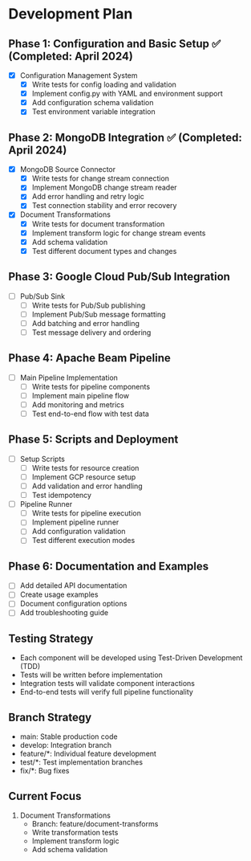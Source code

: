 # Development Plan

## Phase 1: Configuration and Basic Setup ✅ (Completed: April 2024)
- [x] Configuration Management System
  - [x] Write tests for config loading and validation
  - [x] Implement config.py with YAML and environment support
  - [x] Add configuration schema validation
  - [x] Test environment variable integration

## Phase 2: MongoDB Integration ✅ (Completed: April 2024)
- [x] MongoDB Source Connector
  - [x] Write tests for change stream connection
  - [x] Implement MongoDB change stream reader
  - [x] Add error handling and retry logic
  - [x] Test connection stability and error recovery
- [x] Document Transformations
  - [x] Write tests for document transformation
  - [x] Implement transform logic for change stream events
  - [x] Add schema validation
  - [x] Test different document types and changes

## Phase 3: Google Cloud Pub/Sub Integration
- [ ] Pub/Sub Sink
  - [ ] Write tests for Pub/Sub publishing
  - [ ] Implement Pub/Sub message formatting
  - [ ] Add batching and error handling
  - [ ] Test message delivery and ordering

## Phase 4: Apache Beam Pipeline
- [ ] Main Pipeline Implementation
  - [ ] Write tests for pipeline components
  - [ ] Implement main pipeline flow
  - [ ] Add monitoring and metrics
  - [ ] Test end-to-end flow with test data

## Phase 5: Scripts and Deployment
- [ ] Setup Scripts
  - [ ] Write tests for resource creation
  - [ ] Implement GCP resource setup
  - [ ] Add validation and error handling
  - [ ] Test idempotency
- [ ] Pipeline Runner
  - [ ] Write tests for pipeline execution
  - [ ] Implement pipeline runner
  - [ ] Add configuration validation
  - [ ] Test different execution modes

## Phase 6: Documentation and Examples
- [ ] Add detailed API documentation
- [ ] Create usage examples
- [ ] Document configuration options
- [ ] Add troubleshooting guide

## Testing Strategy
- Each component will be developed using Test-Driven Development (TDD)
- Tests will be written before implementation
- Integration tests will validate component interactions
- End-to-end tests will verify full pipeline functionality

## Branch Strategy
- main: Stable production code
- develop: Integration branch
- feature/*: Individual feature development
- test/*: Test implementation branches
- fix/*: Bug fixes

## Current Focus
1. Document Transformations
   - Branch: feature/document-transforms
   - Write transformation tests
   - Implement transform logic
   - Add schema validation